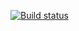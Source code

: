 [![Build status](https://ci.appveyor.com/api/projects/status/rpbc2xh2ksgp2w9c/branch/master?retina=true)](https://ci.appveyor.com/project/gbelcheva/hangman-4)
